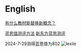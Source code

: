 # English
[有什么教材能替换新概念？](https://www.zhihu.com/question/420510685/answer/2344157805)

[蓝思值测评方法](https://www.bilibili.com/video/BV1FS4y1f7pU/?spm_id_from=333.337.search-card.all.click&vd_source=0db98bb4efd84607a32ed6386f61994e)
[新东方蓝思测评](https://reading.bjfuture.cn/SecondaryPage/LansiA/TextCenter)

2024-7-29测得蓝思值为802
![lexile](../../files/images/english/lexile.png)
